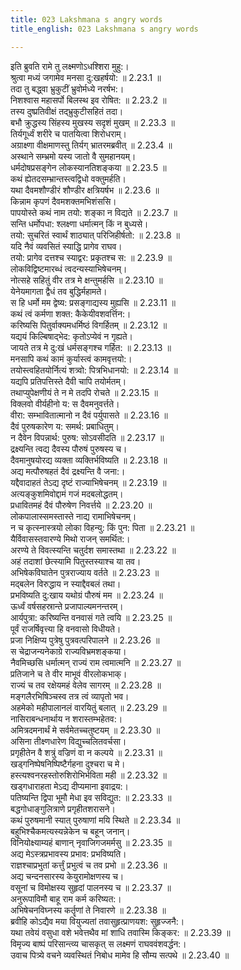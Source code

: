 ```yaml
---
title: 023 Lakshmana s angry words
title_english: 023 Lakshmana s angry words

---
```

<div class="audioEmbed"  caption="श्रीराम-हरिसीताराममूर्ति-घनपाठिभ्यां वचनम्" src="https://archive.org/download/Ramayana-recitation-Sriram-harisItArAmamUrti-Ghanapaati-v2/Kanda_2/Kanda_2_AYK-023-Lakshmana_Santhvanam.mp3"></div>

  
इति ब्रुवति रामे तु लक्ष्मणोऽधश्शिरा मुहु:।  
श्रुत्वा मध्यं जगामेव मनसा दु:खहर्षयो: ॥ 2.23.1 ॥   
तदा तु बद्ध्वा भ्रुकुटीं भ्रुवोर्मध्ये नरर्षभ:।  
निशश्वास महासर्पो बिलस्थ इव रोषित: ॥ 2.23.2 ॥   
तस्य दुष्प्रतिवीक्षं तद्भ्रुकुटीसहितं तदा।  
बभौ क्रुद्धस्य सिंहस्य मुखस्य सदृशं मुखम् ॥ 2.23.3 ॥   
तिर्यगूर्ध्वं शरीरे च पातयित्वा शिरोधराम्।  
अग्राक्ष्णा वीक्षमाणस्तु तिर्यग् भ्रातरमब्रवीत् ॥ 2.23.4 ॥   
अस्थाने सम्भ्रमो यस्य जातो वै सुमहानयम्।  
धर्मदोषप्रसङ्गेन लोकस्यानतिशङ्कया ॥ 2.23.5 ॥   
कथं ह्येतदसम्भ्रान्तस्त्वद्विधो वक्तुमर्हति।  
यथा दैवमशौण्डीरं शौण्डीर क्षत्रियर्षभ ॥ 2.23.6 ॥   
किन्नाम कृपणं दैवमशक्तमभिशंससि।  
पापयोस्ते कथं नाम तयो: शङ्का न विद्यते ॥ 2.23.7 ॥   
सन्ति धर्मोपधा: श्लक्ष्णा धर्मात्मन् किं न बुध्यसे।  
तयो: सुचरितं स्वार्थं शाठ्यात् परिजिहीर्षतो: ॥ 2.23.8 ॥   
यदि नैवं व्यवसितं स्याद्धि प्रागेव राघव।  
तयो: प्रागेव दत्तश्च स्याद्वर: प्रकृतश्च स: ॥ 2.23.9 ॥   
लोकविद्विष्टमारब्धं त्वदन्यस्याभिषेचनम्।  
नोत्सहे सहितुं वीर तत्र मे क्षन्तुमर्हसि ॥ 2.23.10 ॥   
येनेयमागता द्वैधं तव बुद्धिर्महामते।  
स हि धर्मो मम द्वेष्य: प्रसङ्गाद्यस्य मुह्यसि ॥ 2.23.11 ॥   
कथं त्वं कर्मणा शक्त: कैकेयीवशवर्त्तिन:।  
करिष्यसि पितुर्वाक्यमधर्मिष्ठं विगर्हितम् ॥ 2.23.12 ॥   
यद्ययं किल्बिषाद्भेद: कृतोऽप्येवं न गृह्यते।  
जायते तत्र मे दु:खं धर्मसङ्गश्च गर्हित: ॥ 2.23.13 ॥   
मनसापि कथं कामं कुर्यास्त्वं कामवृत्तयो:।  
तयोस्त्वहितयोर्नित्यं शत्र्वो: पित्रभिधानयो: ॥ 2.23.14 ॥   
यद्यपि प्रतिपत्तिस्ते दैवी चापि तयोर्मतम्।  
तथाप्युपेक्षणीयं ते न मे तदपि रोचते ॥ 2.23.15 ॥   
विक्लवो वीर्यहीनो य: स दैवमनुवर्त्तते।  
वीरा: सम्भावितात्मानो न दैवं पर्युपासते ॥ 2.23.16 ॥   
दैवं पुरुषकारेण य: समर्थ: प्रबाधितुम्।  
न दैवेन विपन्नार्थ: पुरुष: सोऽवसीदति ॥ 2.23.17 ॥   
द्रक्ष्यन्ति त्वद्य दैवस्य पौरुषं पुरुषस्य च।  
दैवमानुषयोरद्य व्यक्ता व्यक्तिर्भविष्यति ॥ 2.23.18 ॥   
अद्य मत्पौरुषहतं दैवं द्रक्ष्यन्ति वै जना:।  
यद्दैवादाहतं तेऽद्य दृष्टं राज्याभिषेचनम् ॥ 2.23.19 ॥   
अत्यङ्कुशमिवोद्दामं गजं मदबलोद्धतम्।  
प्रधावितमहं दैवं पौरुषेण निवर्त्तये ॥ 2.23.20 ॥   
लोकपालास्समस्तास्ते नाद्य रामाभिषेचनम्।  
न च कृत्स्नास्त्रयो लोका विहन्यु: किं पुन: पिता ॥ 2.23.21 ॥   
यैर्विवासस्तवारण्ये मिथो राजन् समर्थित:।  
अरण्ये ते विवत्स्यन्ति चतुर्दश समास्तथा ॥ 2.23.22 ॥   
अहं तदाशां छेत्स्यामि पितुस्तस्याश्च या तव।  
अभिषेकविघातेन पुत्रराज्याय वर्तते ॥ 2.23.23 ॥   
मद्बलेन विरुद्धाय न स्याद्दैवबलं तथा।  
प्रभविष्यति दु:खाय यथोग्रं पौरुषं मम ॥ 2.23.24 ॥   
ऊर्ध्वं वर्षसहस्रान्ते प्रजापाल्यमनन्तरम्।  
आर्यपुत्रा: करिष्यन्ति वनवासं गते त्वयि ॥ 2.23.25 ॥   
पूर्वं राजर्षिवृत्त्या हि वनवासो विधीयते।  
प्रजा निक्षिप्य पुत्रेषु पुत्रवत्परिपालने ॥ 2.23.26 ॥   
स चेद्राजन्यनेकाग्रे राज्यविभ्रमशङ्कया।  
नैवमिच्छसि धर्मात्मन् राज्यं राम त्वमात्मनि ॥ 2.23.27 ॥   
प्रतिजाने च ते वीर माभूवं वीरलोकभाक्।  
राज्यं च तव रक्षेयमहं वेलेव सागरम् ॥ 2.23.28 ॥   
मङ्गलैरभिषिञ्चस्व तत्र त्वं व्यापृतो भव।  
अहमेको महीपालानलं वारयितुं बलात् ॥ 2.23.29 ॥   
नासिराबन्धनार्थाय न शरास्तम्भहेतव:।  
अमित्रदमनार्थं मे सर्वमेतच्चतुष्टयम् ॥ 2.23.30 ॥   
असिना तीक्ष्णधारेण विद्युच्चलितवर्चसा।  
प्रगृहीतेन वै शत्रुं वज्रिणं वा न कल्पये ॥ 2.23.31 ॥   
खड्गनिष्पेषनिष्पिष्टैर्गहना दुश्चरा च मे।  
हस्त्यश्वनरहस्तोरुशिरोभिर्भविता मही ॥ 2.23.32 ॥   
खड्गधाराहता मेऽद्य दीप्यमाना इवाद्रय:।  
पतिष्यन्ति द्विपा भूमौ मेधा इव सविद्युत: ॥ 2.23.33 ॥   
बद्धगोधाङ्गुलित्राणे प्रगृहीतशरासने।  
कथं पुरुषमानी स्यात् पुरुषाणां मयि स्थिते ॥ 2.23.34 ॥   
बहुभिश्चैकमत्यस्यन्नेकेन च बहून् जनान्।  
विनियोक्ष्याम्यहं बाणान् नृवाजिगजमर्मसु ॥ 2.23.35 ॥   
अद्य मेऽस्त्रप्रभावस्य प्रभाव: प्रभविष्यति।  
राज्ञश्चाप्रभुतां कर्त्तुं प्रभुत्वं च तव प्रभो ॥ 2.23.36 ॥   
अद्य चन्दनसारस्य केयुरामोक्षणस्य च।  
वसूनां च विमोक्षस्य सुहृदां पालनस्य च ॥ 2.23.37 ॥   
अनुरूपाविमौ बाहू राम कर्म करिष्यत:।  
अभिषेचनविघ्नस्य कर्तॄणां ते निवारणे ॥ 2.23.38 ॥   
ब्रवीहि कोऽद्यैव मया वियुज्यतां तवासुहृत्प्राणयश: सुहृज्जनै:।  
यथा तवेयं वसुधा वशे भवेत्तथैव मां शाधि तवास्मि किङ्कर: ॥ 2.23.39 ॥   
विमृज्य बाष्पं परिसान्त्व्य चासकृत् स लक्ष्मणं राघववंशवर्द्धन:।  
उवाच पित्र्ये वचने व्यवस्थितं निबोध मामेव हि सौम्य सत्पथे ॥ 2.23.40 ॥   